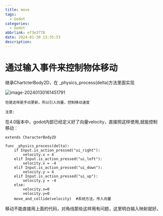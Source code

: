 ```yaml
---
title: move
tags:
  - Godot
categories:
  - Godot
abbrlink: ef3e3778
date: 2024-01-30 13:35:53
description:
---
```


# 通过输入事件来控制物体移动

继承ChartcterBody2D，在 _physics_process(delta)方法里面实现

![image-20240130161451791](http://cdn.this0.com/blog/img/image-20240130161451791.png?OSSAccessKeyId=LTAI5tAje5MhbPSKCC6QdGZb&Expires=9000000001&Signature=2p07cWgdcPNOQmPQ6RmNKBSfLd8=&x-oss-process=style/cdn.this0)

`但是这样是手动更新，所以引入向量，控制移动速度`

`注意:`

​	在4.0版本中，godot内部已经定义好了向量velocity，直接照这样使用,就能控制移动：

```
extends CharacterBody2D

func _physics_process(delta):
	if Input.is_action_pressed("ui_right"):
		velocity.x = 4
	elif Input.is_action_pressed("ui_left"):
		velocity.x = -4
	elif Input.is_action_pressed("ui_down"):
		velocity.y = 4
	elif Input.is_action_pressed("ui_up"):
		velocity.y = -4
	else:
		velocity.x=0
		velocity.y=0
	move_and_collide(velocity)	#系统方法，传入向量
```

移动不能直接用上面的代码，对角线那些这样用有问题，这里明白输入映射就好。
